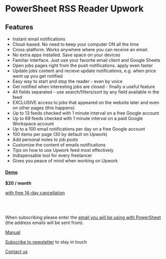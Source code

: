 # PowerSheet RSS Reader Upwork

## Features

* Instant email notifications
* Cloud-based. No need to keep your computer ON all the time
* Cross-platform. Works anywhere where you can receive an email.
* No extra apps installed. Save space on your devices
* Familiar interface. Just use your favorite email client and Google Sheets
* Open jobs pages right from the push notifications. apply even faster
* Update jobs content and recieve update notifications, e.g. when price went up you get notified
* Easy way to start and stop the reader - even by voice
* Get notified when interesting jobs are closed - finally a useful feature
* All fields separated - use search/filters/sort by any field available in the feed
* EXCLUSIVE access to jobs that appeared on the website later and even on other pages (this happens)
* Up to 13 feeds checked with 1 minute interval on a free Google account
* Up to 69 feeds checked with 1 minute interval on a paid Google Workspace account
* Up to a 100 email notifications per day on a free Google account
* 100 items per page (30 by default on Upwork)
* Add personal notes to job posts
* Customize the content of emails notifications
* Tips on how to use Upwork feed most effectively
* Indispensable tool for every freelancer
* Gives you peace of mind when working on Upwork

#### [Demo](duck.com)

**$20 / month**

[with free 14-day cancellation](refund-policy)

<br />
<script async
  src="https://js.stripe.com/v3/buy-button.js">
</script>
<stripe-buy-button
  buy-button-id="buy_btn_1OpT5HHRWoLU3K3e5EgtCl6k"
  publishable-key="pk_live_51OL1m2HRWoLU3K3ekN76ECIfS0WNaZfVKJXgW7NRMMZDvIkRHb5HZOlYyg1m7Q6pzZPravVGqzMVRU1QMQCQotjo00mlxZxfzZ"
>
</stripe-buy-button>
<br />

When subscribing please enter the [email you will be using with PowerSheet](https://powersheet.co/rss-reader-upwork/manual#which-email-should-i-be-using-with-powersheet) (the address emails will be sent from).

[Manual](manual)


[Subscribe to newsletter](https://docs.google.com/forms/d/e/1FAIpQLScpRhK8vhKuAUBLmjoeZ8768dXokRD1uhjTe9xjINVBPk7ewA/viewform) to stay in touch

[Contact us](https://docs.google.com/forms/d/e/1FAIpQLSfXaCPD_zB4Cvvqs8wF2EISJhNE4-jk0bzz6PJkqeumzbh1gQ/viewform?usp=sf_link)
